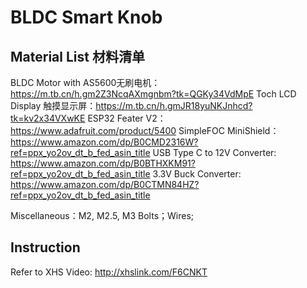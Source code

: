 # BLDC Smart Knob
## Material List 材料清单
BLDC Motor with AS5600无刷电机：https://m.tb.cn/h.gm2Z3NcqAXmgnbm?tk=QGKy34VdMpE 
Toch LCD Display 触摸显示屏：https://m.tb.cn/h.gmJR18yuNKJnhcd?tk=kv2x34VXwKE
ESP32 Feater V2：https://www.adafruit.com/product/5400
SimpleFOC MiniShield：https://www.amazon.com/dp/B0CMD2316W?ref=ppx_yo2ov_dt_b_fed_asin_title
USB Type C to 12V Converter: https://www.amazon.com/dp/B0BTHXKM91?ref=ppx_yo2ov_dt_b_fed_asin_title
3.3V Buck Converter: https://www.amazon.com/dp/B0CTMN84HZ?ref=ppx_yo2ov_dt_b_fed_asin_title

Miscellaneous：M2, M2.5, M3 Bolts；Wires;

## Instruction
Refer to XHS Video: http://xhslink.com/F6CNKT
